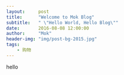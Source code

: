 ```yaml
---
layout:     post
title:      "Welcome to Mok Blog"
subtitle:   " \"Hello World, Hello Blog\""
date:       2016-08-08 12:00:00
author:     "Mok"
header-img: "img/post-bg-2015.jpg"
tags:
    - 购物
---
```

hello

